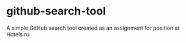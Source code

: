 # github-search-tool
A simple GitHub search tool created as an assignment for position at Hotels.ru
